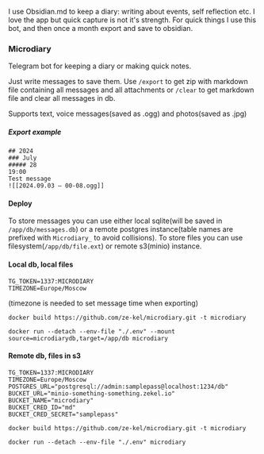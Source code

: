 I use Obsidian.md to keep a diary: writing about events, self reflection etc. I love the app but quick capture is not it's strength. For quick things I use this bot, and then once a month export and save to obsidian.

### Microdiary

Telegram bot for keeping a diary or making quick notes.

Just write messages to save them. Use `/export` to get zip with markdown file containing all messages and all attachments or `/clear` to get markdown file and clear all messages in db.

Supports text, voice messages(saved as .ogg) and photos(saved as .jpg)

##### Export example

```
## 2024
### July
##### 28
19:00
Test message
![[2024.09.03 — 00-08.ogg]]
```

#### Deploy

To store messages you can use either local sqlite(will be saved in `/app/db/messages.db`) or a remote postgres instance(table names are prefixed with `Microdiary_` to avoid collisions). To store files you can use filesystem(`/app/db/file.ext`) or remote s3(minio) instance.

#### Local db, local files

```
TG_TOKEN=1337:MICRODIARY
TIMEZONE=Europe/Moscow
```

(timezone is needed to set message time when exporting)

`docker build https://github.com/ze-kel/microdiary.git -t microdiary`

`docker run --detach --env-file "./.env" --mount source=microdiarydb,target=/app/db microdiary`

#### Remote db, files in s3

```
TG_TOKEN=1337:MICRODIARY
TIMEZONE=Europe/Moscow
POSTGRES_URL="postgresql://admin:samplepass@localhost:1234/db"
BUCKET_URL="minio-something-something.zekel.io"
BUCKET_NAME="microdiary"
BUCKET_CRED_ID="md"
BUCKET_CRED_SECRET="samplepass"
```

`docker build https://github.com/ze-kel/microdiary.git -t microdiary`

`docker run --detach --env-file "./.env" microdiary`
